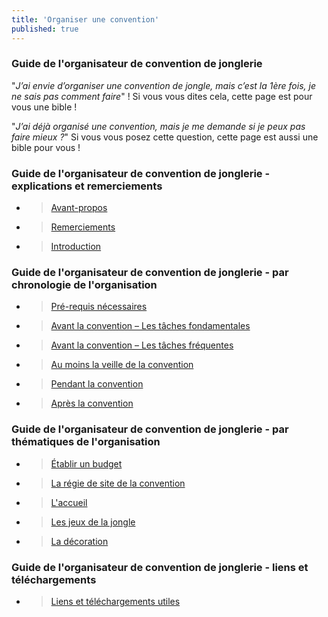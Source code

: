 ```yaml
---
title: 'Organiser une convention'
published: true
---
```


### Guide de l'organisateur de convention de jonglerie

"_J’ai envie d’organiser une convention de jongle, mais c’est la 1ère fois, je ne sais pas comment faire_" ! Si vous vous dites cela, cette page est pour vous une bible !

"_J’ai déjà organisé une convention, mais je me demande si je peux pas faire mieux ?_" Si vous vous posez cette question, cette page est aussi une bible pour vous !

### Guide de l'organisateur de convention de jonglerie - explications et remerciements

* > [Avant-propos](avant-propos)	
* > [Remerciements](remerciements)	 	
* > [Introduction](introduction)	

### Guide de l'organisateur de convention de jonglerie - par chronologie de l'organisation

* > [Pré-requis nécessaires](pre-requis-necessaires)
* > [Avant la convention – Les tâches fondamentales](avant-la-convention-les-taches-fondamentales)
* > [Avant la convention – Les tâches fréquentes](avant-la-convention-les-taches-frequentes)
* > [Au moins la veille de la convention](au-moins-la-veille-de-la-convention)
* > [Pendant la convention](pendant-la-convention)	
* > [Après la convention](apres-la-convention)

### Guide de l'organisateur de convention de jonglerie - par thématiques de l'organisation

* > [Établir un budget](etablir-un-budget)
* > [La régie de site de la convention](la-regie-de-site)
* > [L'accueil](accueil)
* > [Les jeux de la jongle](les-jeux-de-la-jongle)
* > [La décoration](la-decoration)

### Guide de l'organisateur de convention de jonglerie - liens et téléchargements

* > [Liens et téléchargements utiles](liens-utiles)
